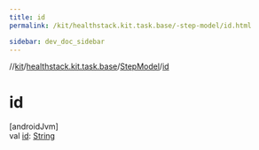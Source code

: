 ```yaml
---
title: id
permalink: /kit/healthstack.kit.task.base/-step-model/id.html

sidebar: dev_doc_sidebar
---
```

//[kit](../../../index.html)/[healthstack.kit.task.base](../index.html)/[StepModel](index.html)/[id](id.html)



# id



[androidJvm]\
val [id](id.html): [String](https://kotlinlang.org/api/latest/jvm/stdlib/kotlin/-string/index.html)




